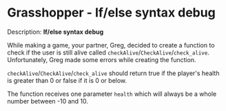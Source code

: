 # Grasshopper - If/else syntax debug
Description:
**If/else syntax debug**

While making a game, your partner, Greg, decided to create a function to check if the user is still alive called ```checkAlive```/```CheckAlive```/```check_alive```. Unfortunately, Greg made some errors while creating the function.

```checkAlive```/```CheckAlive```/```check_alive``` should return true if the player's health is greater than 0 or false if it is 0 or below.

The function receives one parameter ```health``` which will always be a whole number between -10 and 10.
